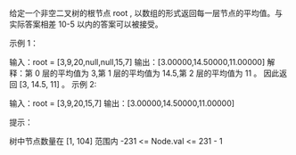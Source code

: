 给定一个非空二叉树的根节点 root , 以数组的形式返回每一层节点的平均值。与实际答案相差 10-5 以内的答案可以被接受。

示例 1：

输入：root = [3,9,20,null,null,15,7]
输出：[3.00000,14.50000,11.00000]
解释：第 0 层的平均值为 3,第 1 层的平均值为 14.5,第 2 层的平均值为 11 。
因此返回 [3, 14.5, 11] 。
示例 2:

输入：root = [3,9,20,15,7]
输出：[3.00000,14.50000,11.00000]

提示：

树中节点数量在 [1, 104] 范围内
-231 <= Node.val <= 231 - 1
